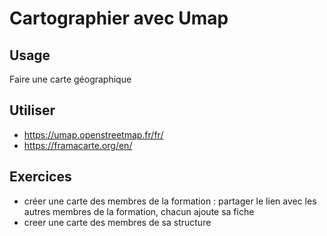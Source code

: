 # Cartographier avec Umap

## Usage

Faire une carte géographique

## Utiliser
- https://umap.openstreetmap.fr/fr/
- https://framacarte.org/en/

## Exercices

- créer une carte des membres de la formation : partager le lien avec les autres membres de la formation, chacun ajoute sa fiche
- creer une carte des membres de sa structure
